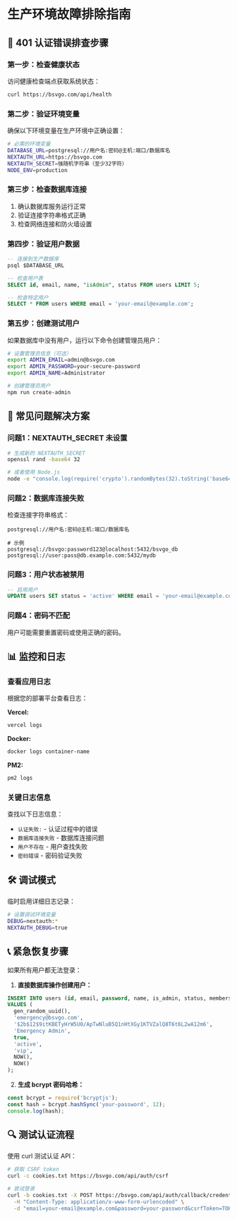 # 生产环境故障排除指南

## 🚨 401 认证错误排查步骤

### 第一步：检查健康状态
访问健康检查端点获取系统状态：
```bash
curl https://bsvgo.com/api/health
```

### 第二步：验证环境变量
确保以下环境变量在生产环境中正确设置：

```bash
# 必需的环境变量
DATABASE_URL=postgresql://用户名:密码@主机:端口/数据库名
NEXTAUTH_URL=https://bsvgo.com
NEXTAUTH_SECRET=强随机字符串（至少32字符）
NODE_ENV=production
```

### 第三步：检查数据库连接
1. 确认数据库服务运行正常
2. 验证连接字符串格式正确
3. 检查网络连接和防火墙设置

### 第四步：验证用户数据
```sql
-- 连接到生产数据库
psql $DATABASE_URL

-- 检查用户表
SELECT id, email, name, "isAdmin", status FROM users LIMIT 5;

-- 检查特定用户
SELECT * FROM users WHERE email = 'your-email@example.com';
```

### 第五步：创建测试用户
如果数据库中没有用户，运行以下命令创建管理员用户：

```bash
# 设置管理员信息（可选）
export ADMIN_EMAIL=admin@bsvgo.com
export ADMIN_PASSWORD=your-secure-password
export ADMIN_NAME=Administrator

# 创建管理员用户
npm run create-admin
```

## 🔧 常见问题解决方案

### 问题1：NEXTAUTH_SECRET 未设置
```bash
# 生成新的 NEXTAUTH_SECRET
openssl rand -base64 32

# 或者使用 Node.js
node -e "console.log(require('crypto').randomBytes(32).toString('base64'))"
```

### 问题2：数据库连接失败
检查连接字符串格式：
```
postgresql://用户名:密码@主机:端口/数据库名

# 示例
postgresql://bsvgo:password123@localhost:5432/bsvgo_db
postgresql://user:pass@db.example.com:5432/mydb
```

### 问题3：用户状态被禁用
```sql
-- 启用用户
UPDATE users SET status = 'active' WHERE email = 'your-email@example.com';
```

### 问题4：密码不匹配
用户可能需要重置密码或使用正确的密码。

## 📊 监控和日志

### 查看应用日志
根据您的部署平台查看日志：

**Vercel:**
```bash
vercel logs
```

**Docker:**
```bash
docker logs container-name
```

**PM2:**
```bash
pm2 logs
```

### 关键日志信息
查找以下日志信息：
- `认证失败:` - 认证过程中的错误
- `数据库连接失败` - 数据库连接问题
- `用户不存在` - 用户查找失败
- `密码错误` - 密码验证失败

## 🛠️ 调试模式

临时启用详细日志记录：
```bash
# 设置调试环境变量
DEBUG=nextauth:*
NEXTAUTH_DEBUG=true
```

## 📞 紧急恢复步骤

如果所有用户都无法登录：

1. **直接数据库操作创建用户：**
```sql
INSERT INTO users (id, email, password, name, is_admin, status, membership_level, created_at, updated_at)
VALUES (
  gen_random_uuid(),
  'emergency@bsvgo.com',
  '$2b$12$9itKBETyHrW5U0/ApTwNluB5Q1nHtXGy1KTVZalQ8T6t6L2wA12m6',
  'Emergency Admin',
  true,
  'active',
  'vip',
  NOW(),
  NOW()
);
```

2. **生成 bcrypt 密码哈希：**
```javascript
const bcrypt = require('bcryptjs');
const hash = bcrypt.hashSync('your-password', 12);
console.log(hash);
```

## 🔍 测试认证流程

使用 curl 测试认证 API：
```bash
# 获取 CSRF token
curl -c cookies.txt https://bsvgo.com/api/auth/csrf

# 尝试登录
curl -b cookies.txt -X POST https://bsvgo.com/api/auth/callback/credentials \
  -H "Content-Type: application/x-www-form-urlencoded" \
  -d "email=your-email@example.com&password=your-password&csrfToken=TOKEN_HERE"
```
